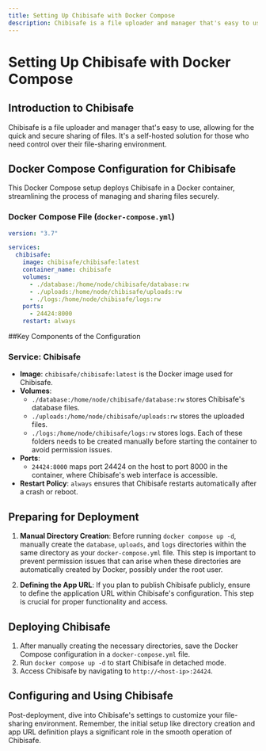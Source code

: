 ```yaml
---
title: Setting Up Chibisafe with Docker Compose
description: Chibisafe is a file uploader and manager that's easy to use, allowing for the quick and secure sharing of files. It's a self-hosted solution for those who need control over their file-sharing environment.
---
```


# Setting Up Chibisafe with Docker Compose

## Introduction to Chibisafe

Chibisafe is a file uploader and manager that's easy to use, allowing for the quick and secure sharing of files. It's a self-hosted solution for those who need control over their file-sharing environment.

## Docker Compose Configuration for Chibisafe

This Docker Compose setup deploys Chibisafe in a Docker container, streamlining the process of managing and sharing files securely.

### Docker Compose File (`docker-compose.yml`)

```yaml
version: "3.7"

services:
  chibisafe:
    image: chibisafe/chibisafe:latest
    container_name: chibisafe
    volumes:
      - ./database:/home/node/chibisafe/database:rw
      - ./uploads:/home/node/chibisafe/uploads:rw
      - ./logs:/home/node/chibisafe/logs:rw
    ports:
      - 24424:8000
    restart: always
```

##Key Components of the Configuration

### Service: Chibisafe
- **Image**: `chibisafe/chibisafe:latest` is the Docker image used for Chibisafe.
- **Volumes**: 
  - `./database:/home/node/chibisafe/database:rw` stores Chibisafe's database files.
  - `./uploads:/home/node/chibisafe/uploads:rw` stores the uploaded files.
  - `./logs:/home/node/chibisafe/logs:rw` stores logs.
  Each of these folders needs to be created manually before starting the container to avoid permission issues.
- **Ports**: 
  - `24424:8000` maps port 24424 on the host to port 8000 in the container, where Chibisafe's web interface is accessible.
- **Restart Policy**: `always` ensures that Chibisafe restarts automatically after a crash or reboot.

## Preparing for Deployment

1. **Manual Directory Creation**: Before running `docker compose up -d`, manually create the `database`, `uploads`, and `logs` directories within the same directory as your `docker-compose.yml` file. This step is important to prevent permission issues that can arise when these directories are automatically created by Docker, possibly under the root user.
   
2. **Defining the App URL**: If you plan to publish Chibisafe publicly, ensure to define the application URL within Chibisafe's configuration. This step is crucial for proper functionality and access.

## Deploying Chibisafe

1. After manually creating the necessary directories, save the Docker Compose configuration in a `docker-compose.yml` file.
2. Run `docker compose up -d` to start Chibisafe in detached mode.
3. Access Chibisafe by navigating to `http://<host-ip>:24424`.

## Configuring and Using Chibisafe

Post-deployment, dive into Chibisafe's settings to customize your file-sharing environment. Remember, the initial setup like directory creation and app URL definition plays a significant role in the smooth operation of Chibisafe.

